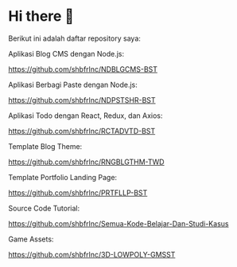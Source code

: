# Hi there 👋

Berikut ini adalah daftar repository saya:

Aplikasi Blog CMS dengan Node.js:

https://github.com/shbfrlnc/NDBLGCMS-BST

Aplikasi Berbagi Paste dengan Node.js:

https://github.com/shbfrlnc/NDPSTSHR-BST

Aplikasi Todo dengan React, Redux, dan Axios: 

https://github.com/shbfrlnc/RCTADVTD-BST

Template Blog Theme: 

https://github.com/shbfrlnc/RNGBLGTHM-TWD

Template Portfolio Landing Page: 

https://github.com/shbfrlnc/PRTFLLP-BST

Source Code Tutorial:

https://github.com/shbfrlnc/Semua-Kode-Belajar-Dan-Studi-Kasus

Game Assets:

https://github.com/shbfrlnc/3D-LOWPOLY-GMSST


